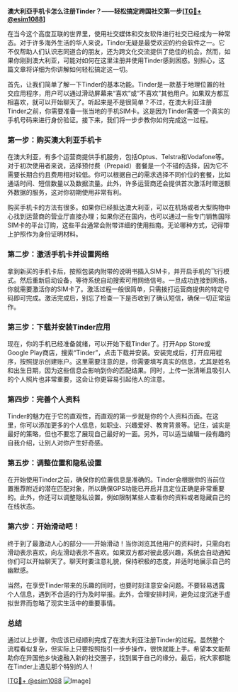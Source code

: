 **澳大利亞手机卡怎么注册Tinder？——轻松搞定跨国社交第一步[[TG💪+ @esim1088](https://t.me/s/esim1088)]**

在当今这个高度互联的世界里，使用社交媒体和交友软件进行社交已经成为一种常态。对于许多海外生活的华人来说，Tinder无疑是最受欢迎的约会软件之一。它不仅帮助人们认识志同道合的朋友，还为跨文化交流提供了绝佳的机会。然而，如果你刚到澳大利亚，可能对如何在这里注册并使用Tinder感到困惑。别担心，这篇文章将详细为你讲解如何轻松搞定这一切。

首先，让我们简单了解一下Tinder的基本功能。Tinder是一款基于地理位置的社交应用程序，用户可以通过滑动屏幕来“喜欢”或“不喜欢”其他用户。如果双方都互相喜欢，就可以开始聊天了。听起来是不是很简单？不过，在澳大利亚注册Tinder之前，你需要准备一张当地的手机SIM卡。这是因为Tinder需要一个真实的手机号码来进行身份验证。接下来，我们将一步步教你如何完成这一过程。

### 第一步：购买澳大利亚手机卡

在澳大利亚，有多个运营商提供手机服务，包括Optus、Telstra和Vodafone等。对于初次使用者来说，选择预付费（Prepaid）套餐是一个不错的选择，因为它不需要长期合约且费用相对较低。你可以根据自己的需求选择不同价位的套餐，比如通话时间、短信数量以及数据流量。此外，许多运营商还会提供首次激活时赠送额外数据的服务，这对你初期使用非常有利。

购买手机卡的方法有很多。如果你已经抵达澳大利亚，可以在机场或者大型购物中心找到运营商的营业厅直接办理；如果你还在国内，也可以通过一些专门销售国际SIM卡的平台订购，这些平台通常会附带详细的使用指南。无论哪种方式，记得带上护照作为身份证明材料。

### 第二步：激活手机卡并设置网络

拿到新买的手机卡后，按照包装内附带的说明书插入SIM卡，并开启手机的飞行模式。然后重新启动设备，等待系统自动搜索可用网络信号。一旦成功连接到网络，你就需要激活你的SIM卡了。激活过程一般很简单，只需拨打运营商提供的特定号码即可完成。激活完成后，别忘了检查一下是否收到了确认短信，确保一切正常运作。

### 第三步：下载并安装Tinder应用

现在，你的手机已经准备就绪，可以开始下载Tinder了。打开App Store或Google Play商店，搜索“Tinder”，点击下载并安装。安装完成后，打开应用程序，按照提示创建账户。这里需要注意的是，你需要填写真实的信息，尤其是姓名和出生日期，因为这些信息会影响到你的匹配结果。同时，上传一张清晰且吸引人的个人照片也非常重要，这会让你更容易引起他人的注意。

### 第四步：完善个人资料

Tinder的魅力在于它的直观性，而直观的第一步就是你的个人资料页面。在这里，你可以添加更多的个人信息，如职业、兴趣爱好、教育背景等。记住，诚实是最好的策略，但也不要忘了展现自己最好的一面。另外，可以适当编辑一段有趣的自我介绍，让别人对你产生好奇感。

### 第五步：调整位置和隐私设置

在开始使用Tinder之前，确保你的位置信息是准确的。Tinder会根据你的当前位置推荐附近的潜在匹配对象，所以确保GPS功能已开启并且定位正确是非常重要的。此外，你还可以调整隐私设置，例如限制某些人查看你的资料或者隐藏自己的在线状态。

### 第六步：开始滑动吧！

终于到了最激动人心的部分——开始滑动！当你浏览其他用户的资料时，只需向右滑动表示喜欢，向左滑动表示不喜欢。如果双方都对彼此感兴趣，系统会自动通知你们可以开始聊天了。聊天时要注意礼貌，保持积极的态度，并适时地展示自己的幽默感。

当然，在享受Tinder带来的乐趣的同时，也要时刻注意安全问题。不要轻易透露个人信息，遇到不合适的行为及时举报。此外，合理安排时间，避免过度沉迷于虚拟世界而忽略了现实生活中的重要事情。

### 总结

通过以上步骤，你应该已经顺利完成了在澳大利亚注册Tinder的过程。虽然整个流程看似复杂，但实际上只要按照指引一步步操作，很快就能上手。希望本文能帮助你在异国他乡快速融入新的社交圈子，找到属于自己的缘分。最后，祝大家都能在Tinder上遇见那个特别的人！

[[TG💪+ @esim1088](https://t.me/s/esim1088) ![Image](https://i.postimg.cc/4NQfJmqS/Snipaste-2025-05-13-00-14-12.png)]